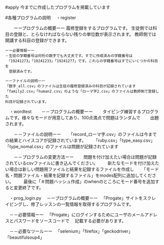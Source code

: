 #apply
 今までに作成したプログラムを掲載しています

#各種プログラムの説明
　・register
 
　　ーープログラムの概要ーー
    履修登録をするプログラムです。
    生徒側では科目の登録と、とらなければならない残りの単位数が表示されます。
    教師側では開講する科目の登録ができます。
    
    ーー必要情報ーー
    ・生徒の学籍番号は何桁の数字でも大丈夫です。すでに作成済みの学籍番号は
    　「19241273」「19241233」「19241277」です。これらの学籍番号はすでにいくつかの科目を
    　登録済みです。
     
    ーーファイルの説明ーー
    「数字_all.csv」のファイルは生徒の履修登録済みの科目が記録されています
    「family2.csv」「human2.csv」のような「ローマ字2.csv」のファイルは教師側で登録した
    科目が記録されています。

　・wordtest
　　－－プログラムの概要ーー
　　タイピング練習するプログラムです。様々なモードが用意してあり、100点満点で問題はランダムで
　　出題されます。
  
　　－－ファイルの説明ーー
　　「record_ローマ字.csv」のファイルは今までの結果とハイスコアが記録されています。
　　「ruby.csv」「type_easy.csv」「type_nomal.csv」のファイルは問題が記録されています
  
　　－－プログラムの変更方法ーー
　　問題を付け加えたい場合は問題が記録されているcsvファイルに書き込んでください。
　　新たなモードを付け加えたい場合は新しい問題用ファイルと結果を記録するファイルを作成し
　　「モード名・問題ファイル・結果を記録するファイル」をmodes配列に追加してください。
　　最後に「＃問題ハッシュ作成」のwhenのところにモード番号を追加すると変更終了です。

　・prog_login.py
　－ープログラムの概要ーー
　「Progate」サイトをスクレイピングし、修了レッスンの一覧情報を取得するプログラムです。
 
　－－必要情報ーー
　「Progate」にログインするためにユーザのメールアドレスとパスワードをソースコードで
　記載する必要があります。
 
　－－必要なツールーー
　「selenium」「firefox」「geckodriver」「beautifulsoup4」
